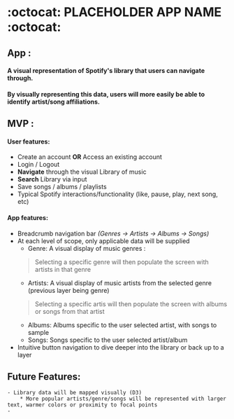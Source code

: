 # :octocat: PLACEHOLDER APP NAME :octocat:

## App :
#### A visual representation of Spotify's library that users can navigate through.  
#### By visually representing this data, users will more easily be able to identify artist/song affiliations.  

## MVP :
#### User features:
* Create an account **OR** Access an existing account
* Login / Logout
* **Navigate** through the visual Library of music
* **Search** Library via input 
* Save songs / albums / playlists
* Typical Spotify interactions/functionality (like, pause, play, next song, etc)

#### App features:
* Breadcrumb navigation bar *(Genres -> Artists -> Albums -> Songs)*
* At each level of scope, only applicable data will be supplied
    - Genre: A visual display of music genres : 
    >Selecting a specific genre will then populate the screen with artists in that genre
    - Artists: A visual display of music artists from the selected genre (previous layer being genre)
    >Selecting a specific artis will then populate the screen with albums or songs from that artist
    - Albums: Albums specific to the user selected artist, with songs to sample
    - Songs: Songs specific to the user selected artist/album
* Intuitive button navigation to dive deeper into the library or back up to a layer


## Future Features: 
    - Library data will be mapped visually (D3)
        * More popular artists/genre/songs will be represented with larger text, warmer colors or proximity to focal points
    - 